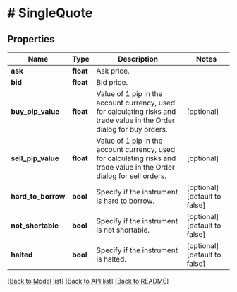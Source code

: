 # # SingleQuote

## Properties

Name | Type | Description | Notes
------------ | ------------- | ------------- | -------------
**ask** | **float** | Ask price. |
**bid** | **float** | Bid price. |
**buy_pip_value** | **float** | Value of 1 pip in the account currency, used for calculating risks and trade value in the Order dialog for buy orders. | [optional]
**sell_pip_value** | **float** | Value of 1 pip in the account currency, used for calculating risks and trade value in the Order dialog for sell orders. | [optional]
**hard_to_borrow** | **bool** | Specify if the instrument is hard to borrow. | [optional] [default to false]
**not_shortable** | **bool** | Specify if the instrument is not shortable. | [optional] [default to false]
**halted** | **bool** | Specify if the instrument is halted. | [optional] [default to false]

[[Back to Model list]](../../README.md#models) [[Back to API list]](../../README.md#endpoints) [[Back to README]](../../README.md)
